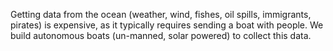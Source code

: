 Getting data from the ocean (weather, wind, fishes, oil spills, immigrants, pirates) is expensive, as it typically requires sending a boat with people. We build autonomous boats (un-manned, solar powered) to collect this data.

